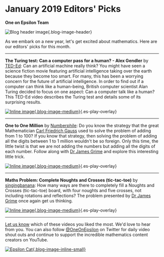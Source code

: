 # January 2019 Editors' Picks

**One on Epsilon Team**

![Blog header image](https://es-app.com/assets/udpn23.jpg){.blog-image-header}

As we embark on a new year, let's get excited about mathematics. Here are our editors' picks for this month. 

---
**The Turing test: Can a computer pass for a human? - Alex Gendler** by [TED-Ed](https://www.youtube.com/channel/UCsooa4yRKGN_zEE8iknghZA): Can an artificial machine really think? You might have seen a science fiction movie featuring artificial intelligence taking over the earth because they become too smart. For many, this has been a worrying concern for the future of artificial intelligence. In order to find out if a computer can think like a human-being, British computer scientist Alan Turing decided to focus on one aspect: Can a computer talk like a human? This TED-Ed video describes the Turing test and details some of its surprising results.

[![Inline image](https://i.ytimg.com/vi/3wLqsRLvV-c/mqdefault.jpg
){.blog-image-medium}](https://epsilonstream.com/video/rlvvec/){.es-play-overlay}


---
**One to One Million** by [Numberphile](https://www.youtube.com/user/numberphile): Do you know the strategy that the great Mathematician [Carl Friedrich Gauss](https://epsilonstream.com/topic/gaussMathematician) used to solve the problem of adding from 1 to 100? If you know that strategy, then solving the problem of adding all the digits between 1 to 1 million wouldn't be so foreign. Only this time, the little twist is that we are not adding the numbers but adding all the digits of each number. Follow along with [Dr James Grime](https://www.singingbanana.com/) and explore this interesting little trick. 

[![Inline image](https://i.ytimg.com/vi/Dd81F6-Ar_0/mqdefault.jpg
){.blog-image-medium}](https://epsilonstream.com/video/6eare0/){.es-play-overlay}

---
**Maths Problem: Complete Noughts and Crosses (tic-tac-toe)** by [singingbanana](https://www.youtube.com/channel/UCMpizQXRt817D0qpBQZ2TlA): How many ways are there to completely fill a Noughts and Crosses (tic-tac-toe) board, with four noughts and five crosses, not including rotations and reflections? The problem presented by [Dr James Grime](https://www.singingbanana.com/) once again get us thinking.

[![Inline image](https://i.ytimg.com/vi/yk8nCzniSeQ/mqdefault.jpg
){.blog-image-medium}](https://epsilonstream.com/video/zniseq/){.es-play-overlay}


---

[Let us know](https://oneonepsilon.com/contact-us/) which of these videos you liked the most. We'd love to hear from you. You can also follow [@OneOnEpsilon](https://twitter.com/oneonepsilon) on Twitter for daily video shout outs and continue to support the incredible mathematics content creators on YouTube.

[![Epsilon Cat](https://es-app.com/blog-assets/epsilonCat.jpg){.blog-image-inline-small}](https://www.youtube.com/watch?v=7zZhs3nMYKw)